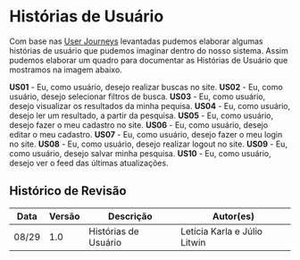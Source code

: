 # Histórias de Usuário

Com base nas [User Journeys](docs/lean_inception/user_journeys.md) levantadas pudemos elaborar algumas histórias de usuário que pudemos imaginar dentro do nosso sistema. Assim pudemos elaborar um quadro para documentar as Histórias de Usuário que mostramos na imagem abaixo.


**US01** - Eu, como usuário, desejo realizar buscas no site.
**US02** - Eu, como usuário, desejo selecionar filtros de busca.
**US03** - Eu, como usuário, desejo visualizar os resultados da minha pequisa.
**US04** - Eu, como usuário, desejo ler um resultado, a partir da pesquisa.
**US05** - Eu, como usuário, desejo fazer o meu cadastro no site.
**US06** - Eu, como usuário, desejo editar o meu cadastro.
**US07** - Eu, como usuário, desejo fazer o meu login no site.
**US08** - Eu, como usuário, desejo realizar logout no site.
**US09** - Eu, como usuário, desejo salvar minha pesquisa.
**US10** - Eu, como usuário, desejo ver o feed das últimas atualizações.

## Histórico de Revisão

| Data  | Versão | Descrição | Autor(es) |
|-------|--------|-----------|-----------|
|08/29|1.0|Histórias de Usuário|Letícia Karla e Júlio Litwin|